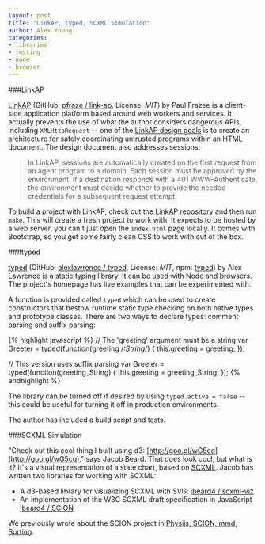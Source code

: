 ```yaml
---
layout: post
title: "LinkAP, typed, SCXML Simulation"
author: Alex Young
categories: 
- libraries
- testing
- node
- browser
---
```


###LinkAP

[LinkAP](http://linkapjs.com/) (GitHub: [pfraze / link-ap](https://github.com/pfraze/link-ap), License: _MIT_) by Paul Frazee is a client-side application platform based around web workers and services.  It actually prevents the use of what the author considers dangerous APIs, including `XMLHttpRequest` -- one of the [LinkAP design goals](https://github.com/pfraze/link-ap/wiki/Design-Document) is to create an architecture for safely coordinating untrusted programs within an HTML document.  The design document also addresses sessions:

> In LinkAP, sessions are automatically created on the first request from an agent program to a domain. Each session must be approved by the environment. If a destination responds with a 401 WWW-Authenticate, the environment must decide whether to provide the needed credentials for a subsequent request attempt.

To build a project with LinkAP, check out the [LinkAP repository](https://github.com/pfraze/link-ap) and then run `make`.  This will create a fresh project to work with.  It expects to be hosted by a web server, you can't just open the `index.html` page locally.  It comes with Bootstrap, so you get some fairly clean CSS to work with out of the box.

###typed

[typed](http://alexlawrence.github.com/typed/) (GitHub: [alexlawrence / typed](https://github.com/alexlawrence/typed), License: _MIT_, npm: [typed](https://npmjs.org/package/typed)) by Alex Lawrence is a static typing library.  It can be used with Node and browsers.  The project's homepage has live examples that can be experimented with.

A function is provided called `typed` which can be used to create constructors that bestow runtime static type checking on both native types and prototype classes.  There are two ways to declare types: comment parsing and suffix parsing:

{% highlight javascript %}
// The 'greeting' argument must be a string
var Greeter = typed(function(greeting /*:String*/) {
  this.greeting = greeting;
});

// This version uses suffix parsing
var Greeter = typed(function(greeting_String) {
  this.greeting = greeting_String;
});
{% endhighlight %}

The library can be turned off if desired by using `typed.active = false` -- this could be useful for turning it off in production environments.

The author has included a build script and tests.

###SCXML Simulation

"Check out this cool thing I built using d3: [http://goo.gl/wG5cq](http://goo.gl/wG5cq)," says Jacob Beard.  That does look cool, but what is it?  It's a visual representation of a state chart, based on [SCXML](http://en.wikipedia.org/wiki/SCXML).  Jacob has written two libraries for working with SCXML:

* A d3-based library for visualizing SCXML with SVG: [jbeard4 / scxml-viz](https://github.com/jbeard4/scxml-viz)
* An implementation of the W3C SCXML draft specification in JavaScript [jbeard4 / SCION](https://github.com/jbeard4/SCION)

We previously wrote about the SCION project in [Physijs, SCION, mmd, Sorting](http://dailyjs.com/2012/06/08/physijs-scion-mmd-sorting/).
